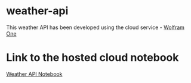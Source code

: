 # weather-api
This weather API has been developed using the cloud service - [Wolfram One](https://one.wolframcloud.com/app/)

# Link to the hosted cloud notebook
[Weather API Notebook](https://one.wolframcloud.com/objects/nair.dheeraj/published/weather-api)
